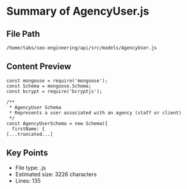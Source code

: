 # Summary of AgencyUser.js
  
## File Path
`/home/tabs/seo-engineering/api/src/models/AgencyUser.js`

## Content Preview
```
const mongoose = require('mongoose');
const Schema = mongoose.Schema;
const bcrypt = require('bcryptjs');

/**
 * AgencyUser Schema
 * Represents a user associated with an agency (staff or client)
 */
const AgencyUserSchema = new Schema({
  firstName: {
[...truncated...]
```

## Key Points
- File type: .js
- Estimated size: 3226 characters
- Lines: 135
